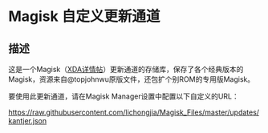 # Magisk 自定义更新通道

## 描述 

这是一个Magisk（[XDA详情帖](https://forum.xda-developers.com/apps/magisk/official-magisk-v7-universal-systemless-t3473445)）更新通道的存储库，保存了各个经典版本的Magisk，资源来自@topjohnwu原版文件，还包扩个别ROM的专用版Magisk。

要使用此更新通道，请在Magisk Manager设置中配置以下自定义的URL：
 
https://raw.githubusercontent.com/lichongjia/Magisk_Files/master/updates/kantjer.json
